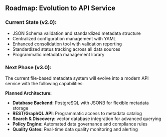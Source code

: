 ## Roadmap: Evolution to API Service

### Current State (v2.0):
- JSON Schema validation and standardized metadata structure
- Centralized configuration management with YAML
- Enhanced consolidation tool with validation reporting
- Standardized status tracking across all data sources
- Programmatic metadata management library

### Next Phase (v3.0):
The current file-based metadata system will evolve into a modern API service with the following capabilities:

**Planned Architecture:**
- **Database Backend**: PostgreSQL with JSONB for flexible metadata storage
- **REST/GraphQL API**: Programmatic access to metadata catalog
- **Search & Discovery**: vector database integration for advanced querying
- **Policy Engine**: Automated data governance and compliance rules
- **Quality Gates**: Real-time data quality monitoring and alerting
